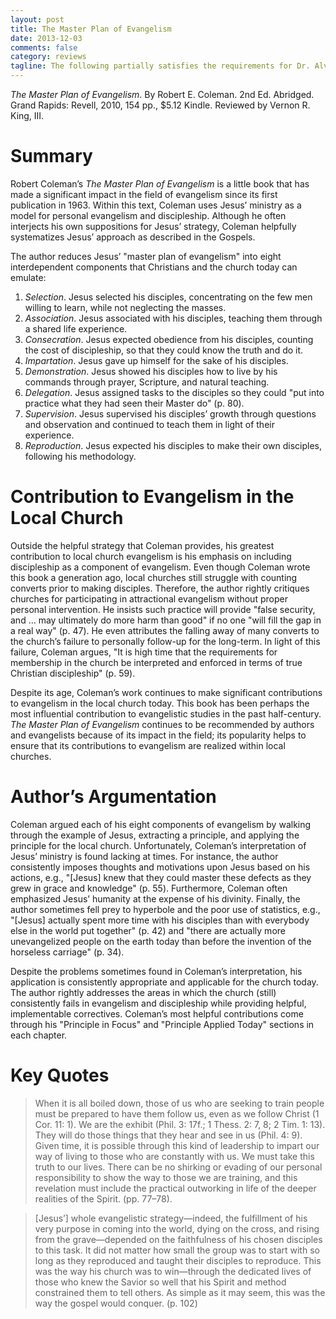 ```yaml
---
layout: post
title: The Master Plan of Evangelism
date: 2013-12-03
comments: false
category: reviews
tagline: The following partially satisfies the requirements for Dr. Alvin Reid's 9Marks Evangelism Conference class at Southeastern Baptist Theological Seminary.
---
```


*The Master Plan of Evangelism*. By Robert E. Coleman. 2nd Ed. Abridged. Grand Rapids: Revell, 2010, 154 pp., $5.12 Kindle. Reviewed by Vernon R. King, III.

# Summary

Robert Coleman’s *The Master Plan of Evangelism* is a little book that has made a significant impact in the field of evangelism since its first publication in 1963. Within this text, Coleman uses Jesus’ ministry as a model for personal evangelism and discipleship. Although he often interjects his own suppositions for Jesus’ strategy, Coleman helpfully systematizes Jesus’ approach as described in the Gospels.

The author reduces Jesus’ "master plan of evangelism" into eight interdependent components that Christians and the church today can emulate:

1.	*Selection*. Jesus selected his disciples, concentrating on the few men willing to learn, while not neglecting the masses. 
2.	*Association*. Jesus associated with his disciples, teaching them through a shared life experience. 
3.	*Consecration*. Jesus expected obedience from his disciples, counting the cost of discipleship, so that they could know the truth and do it. 
4.	*Impartation*. Jesus gave up himself for the sake of his disciples. 
5.	*Demonstration*. Jesus showed his disciples how to live by his commands through prayer, Scripture, and natural teaching. 
6.	*Delegation*. Jesus assigned tasks to the disciples so they could "put into practice what they had seen their Master do" (p. 80). 
7.	*Supervision*. Jesus supervised his disciples’ growth through questions and observation and continued to teach them in light of their experience.
8.	*Reproduction*. Jesus expected his disciples to make their own disciples, following his methodology.

# Contribution to Evangelism in the Local Church

Outside the helpful strategy that Coleman provides, his greatest contribution to local church evangelism is his emphasis on including discipleship as a component of evangelism. Even though Coleman wrote this book a generation ago, local churches still struggle with counting converts prior to making disciples. Therefore, the author rightly critiques churches for participating in attractional evangelism without proper personal intervention. He insists such practice will provide "false security, and … may ultimately do more harm than good" if no one "will fill the gap in a real way" (p. 47). He even attributes the falling away of many converts to the church’s failure to personally follow-up for the long-term. In light of this failure, Coleman argues, "It is high time that the requirements for membership in the church be interpreted and enforced in terms of true Christian discipleship" (p. 59).

Despite its age, Coleman’s work continues to make significant contributions to evangelism in the local church today. This book has been perhaps the most influential contribution to evangelistic studies in the past half-century. *The Master Plan of Evangelism* continues to be recommended by authors and evangelists because of its impact in the field; its popularity helps to ensure that its contributions to evangelism are realized within local churches.

# Author’s Argumentation

Coleman argued each of his eight components of evangelism by walking through the example of Jesus, extracting a principle, and applying the principle for the local church. Unfortunately, Coleman’s interpretation of Jesus’ ministry is found lacking at times. For instance, the author consistently imposes thoughts and motivations upon Jesus based on his actions, e.g., "[Jesus] knew that they could master these defects as they grew in grace and knowledge" (p. 55). Furthermore, Coleman often emphasized Jesus’ humanity at the expense of his divinity. Finally, the author sometimes fell prey to hyperbole and the poor use of statistics, e.g., "[Jesus] actually spent more time with his disciples than with everybody else in the world put together" (p. 42) and "there are actually more unevangelized people on the earth today than before the invention of the horseless carriage" (p. 34). 

Despite the problems sometimes found in Coleman’s interpretation, his application is consistently appropriate and applicable for the church today. The author rightly addresses the areas in which the church (still) consistently fails in evangelism and discipleship while providing helpful, implementable correctives. Coleman’s most helpful contributions come through his "Principle in Focus" and "Principle Applied Today" sections in each chapter.

# Key Quotes

> When it is all boiled down, those of us who are seeking to train people must be prepared to have them follow us, even as we follow Christ (1 Cor. 11: 1). We are the exhibit (Phil. 3: 17f.; 1 Thess. 2: 7, 8; 2 Tim. 1: 13). They will do those things that they hear and see in us (Phil. 4: 9). Given time, it is possible through this kind of leadership to impart our way of living to those who are constantly with us. We must take this truth to our lives. There can be no shirking or evading of our personal responsibility to show the way to those we are training, and this revelation must include the practical outworking in life of the deeper realities of the Spirit. (pp. 77–78).

> [Jesus’] whole evangelistic strategy—indeed, the fulfillment of his very purpose in coming into the world, dying on the cross, and rising from the grave—depended on the faithfulness of his chosen disciples to this task. It did not matter how small the group was to start with so long as they reproduced and taught their disciples to reproduce. This was the way his church was to win—through the dedicated lives of those who knew the Savior so well that his Spirit and method constrained them to tell others. As simple as it may seem, this was the way the gospel would conquer. (p. 102)

